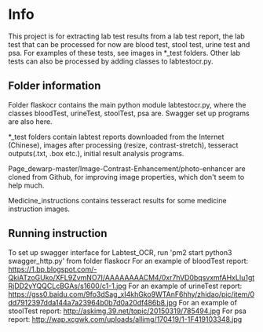 # Info
This project is for extracting lab test results from a lab test report, the lab test that can be processed for now are blood test, stool test, urine test and psa. For examples of these tests, see images in *_test folders. Other lab tests can also be processed by adding classes to labtestocr.py.

## Folder information
Folder flaskocr contains the main python module labtestocr.py, where the classes bloodTest, urineTest, stoolTest, psa are. Swagger set up programs are also here.

*_test folders contain labtest reports downloaded from the Internet (Chinese), images after processing (resize, contrast-stretch), tesseract outputs(.txt, .box etc.), initial result analysis programs.

Page_dewarp-master/Image-Contrast-Enhancement/photo-enhancer are cloned from Github, for improving image properties, which don't seem to help much.

Medicine_instructions contains tesseract results for some medicine instruction images.

## Running instruction
To set up swagger interface for Labtest_OCR, run 'pm2 start python3 swagger_http.py' from folder flaskocr
For an example of bloodTest report:
https://1.bp.blogspot.com/-QkiATzoGUko/XFL9ZvmNO7I/AAAAAAAACM4/0xr7hVD0bqsvxmfAHxLIu1gtRjDD2yYQQCLcBGAs/s1600/c1-1.jpg
For an example of urineTest report:
https://gss0.baidu.com/9fo3dSag_xI4khGko9WTAnF6hhy/zhidao/pic/item/0dd7912397dda144a7a23964b0b7d0a20df486b8.jpg
For an example of stoolTest report:
http://askimg.39.net/topic/20150319/785494.jpg
For psa report:
http://wap.xcgwk.com/uploads/allimg/170419/1-1F419103348.jpg